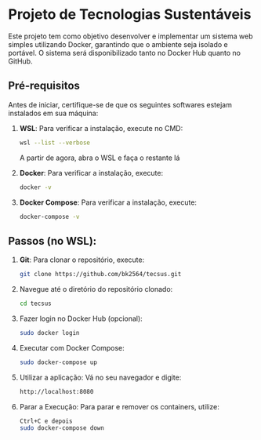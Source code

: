 # Projeto de Tecnologias Sustentáveis

Este projeto tem como objetivo desenvolver e implementar um sistema web simples utilizando Docker, garantindo que o ambiente seja isolado e portável. O sistema será disponibilizado tanto no Docker Hub quanto no GitHub.

## Pré-requisitos

Antes de iniciar, certifique-se de que os seguintes softwares estejam instalados em sua máquina:

1. **WSL**: Para verificar a instalação, execute no CMD:
   ```bash
   wsl --list --verbose
   ```
   A partir de agora, abra o WSL e faça o restante lá

2. **Docker**: Para verificar a instalação, execute:
   ```bash
   docker -v
   ```

3. **Docker Compose**: Para verificar a instalação, execute:
   ```bash
   docker-compose -v
   ```


## Passos (no WSL):


1. **Git**:  Para clonar o repositório, execute:
   ```bash
   git clone https://github.com/bk2564/tecsus.git
   ```

2. Navegue até o diretório do repositório clonado:
   ```bash
   cd tecsus
   ```

3. Fazer login no Docker Hub (opcional):
   ```bash
   sudo docker login
   ```

4. Executar com Docker Compose:
   ```bash
   sudo docker-compose up
   ```

5. Utilizar a aplicação: Vá no seu navegador e digite:
   ```bash
   http://localhost:8080
   ```
6. Parar a Execução: Para parar e remover os containers, utilize:
   ```bash
   Ctrl+C e depois
   sudo docker-compose down
   ```

